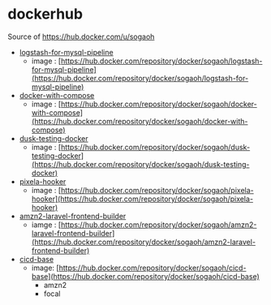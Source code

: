 # dockerhub
Source of https://hub.docker.com/u/sogaoh

- [logstash-for-mysql-pipeline](logstash-for-mysql-pipeline)
    - image : [https://hub.docker.com/repository/docker/sogaoh/logstash-for-mysql-pipeline](https://hub.docker.com/repository/docker/sogaoh/logstash-for-mysql-pipeline)
- [docker-with-compose](docker-with-compose)
    - image : [https://hub.docker.com/repository/docker/sogaoh/docker-with-compose](https://hub.docker.com/repository/docker/sogaoh/docker-with-compose)
- [dusk-testing-docker](dusk-testing-docker)
    - image : [https://hub.docker.com/repository/docker/sogaoh/dusk-testing-docker](https://hub.docker.com/repository/docker/sogaoh/dusk-testing-docker)
- [pixela-hooker](pixela-hooker)
    - image : [https://hub.docker.com/repository/docker/sogaoh/pixela-hooker](https://hub.docker.com/repository/docker/sogaoh/pixela-hooker)
- [amzn2-laravel-frontend-builder](amzn2-laravel-frontend-builder)
    - iamge : [https://hub.docker.com/repository/docker/sogaoh/amzn2-laravel-frontend-builder](https://hub.docker.com/repository/docker/sogaoh/amzn2-laravel-frontend-builder)
- [cicd-base](cicd-base)
    - image: [https://hub.docker.com/repository/docker/sogaoh/cicd-base](https://hub.docker.com/repository/docker/sogaoh/cicd-base)
        - amzn2
        - focal
